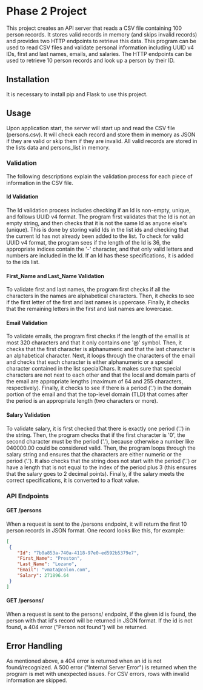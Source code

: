 # Phase 2 Project

This project creates an API server that reads a CSV file containing 100 person records. It stores valid records in memory (and skips invalid records) and provides two HTTP endpoints to retrieve this data. This program can be used to read CSV files and validate personal information including UUID v4 IDs, first and last names, emails, and salaries. The HTTP endpoints can be used to retrieve 10 person records and look up a person by their ID.

## Installation

It is necessary to install pip and Flask to use this project.

## Usage

Upon application start, the server will start up and read the CSV file (persons.csv). It will check each record and store them in memory as JSON if they are valid or skip them if they are invalid. All valid records are stored in the lists data and persons_list in memory.

### Validation

The following descriptions explain the validation process for each piece of information in the CSV file.

#### Id Validation

The Id validation process includes checking if an Id is non-empty, unique, and follows UUID v4 format. The program first validates that the Id is not an empty string, and then checks that it is not the same Id as anyone else's (unique). This is done by storing valid Ids in the list ids and checking that the current Id has not already been added to the list. To check for valid UUID v4 format, the program sees if the length of the Id is 36, the appropriate indices contain the '-' character, and that only valid letters and numbers are included in the Id. If an Id has these specifications, it is added to the ids list.

#### First_Name and Last_Name Validation

To validate first and last names, the program first checks if all the characters in the names are alphabetical characters. Then, it checks to see if the first letter of the first and last names is uppercase. Finally, it checks that the remaining letters in the first and last names are lowercase.

#### Email Validation

To validate emails, the program first checks if the length of the email is at most 320 characters and that it only contains one '@' symbol. Then, it checks that the first character is alphanumeric and that the last character is an alphabetical character. Next, it loops through the characters of the email and checks that each character is either alphanumeric or a special character contained in the list specialChars. It makes sure that special characters are not next to each other and that the local and domain parts of the email are appropriate lengths (maximum of 64 and 255 characters, respectively). Finally, it checks to see if there is a period ('.') in the domain portion of the email and that the top-level domain (TLD) that comes after the period is an appropriate length (two characters or more).

#### Salary Validation

To validate salary, it is first checked that there is exactly one period ('.') in the string. Then, the program checks that if the first character is '0', the second character must be the period ('.'), because otherwise a number like 040000.00 could be considered valid. Then, the program loops through the salary string and ensures that the characters are either numeric or the period ('.'). It also checks that the string does not start with the period ('.') or have a length that is not equal to the index of the period plus 3 (this ensures that the salary goes to 2 decimal points). Finally, if the salary meets the correct specifications, it is converted to a float value.

### API Endpoints

#### GET /persons

When a request is sent to the /persons endpoint, it will return the first 10 person records in JSON format. One record looks like this, for example:

```json
[
 {
    "Id": "7b0a853a-740a-4118-97e0-ed592b5379e7",
    "First_Name": "Preston",
    "Last_Name": "Lozano",
    "Email": "vmata@colon.com",
    "Salary": 271896.64
 }
]
```

#### GET /persons/<id>

When a request is sent to the persons/<id> endpoint, if the given id is found, the person with that id's record will be returned in JSON format. If the id is not found, a 404 error ("Person not found") will be returned.

## Error Handling

As mentioned above, a 404 error is returned when an id is not found/recognized. A 500 error ("Internal Server Error") is returned when the program is met with unexpected issues. For CSV errors, rows with invalid information are skipped.
